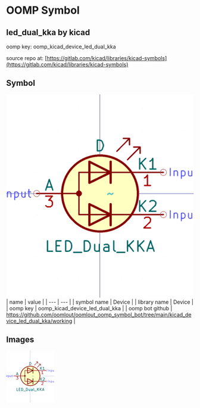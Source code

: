 # OOMP Symbol  
## led_dual_kka  by kicad  
  
oomp key: oomp_kicad_device_led_dual_kka  
  
source repo at: [https://gitlab.com/kicad/libraries/kicad-symbols](https://gitlab.com/kicad/libraries/kicad-symbols)  
## Symbol  
  
[![working.png](working_600.png)](working.png)  
| name | value | 
| --- | --- | 
| symbol name | Device | 
| library name | Device | 
| oomp key | oomp_kicad_device_led_dual_kka | 
| oomp bot github | https://github.com/oomlout/oomlout_oomp_symbol_bot/tree/main/kicad_device_led_dual_kka/working | 
## Images  
  
[![working.png](working_140.png)](working.png)  
